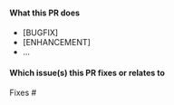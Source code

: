 #### What this PR does

<!-- Provide a description of the changes introduced by your pull request
highlighting any breaking changes -->

- [BUGFIX]
- [ENHANCEMENT]
- ...

#### Which issue(s) this PR fixes or relates to

<!-- Include the ID of issue(s) related to this pull request -->

Fixes #<issue number>
